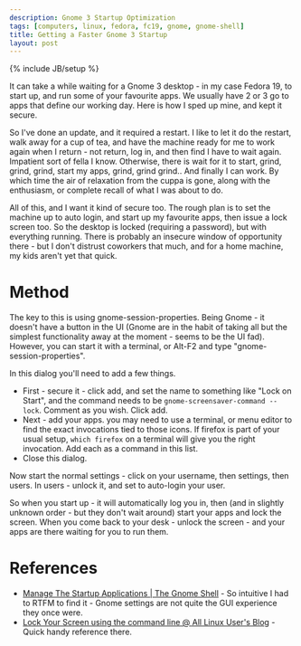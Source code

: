 ```yaml
---
description: Gnome 3 Startup Optimization
tags: [computers, linux, fedora, fc19, gnome, gnome-shell]
title: Getting a Faster Gnome 3 Startup
layout: post
---
```

{% include JB/setup %}

It can take a while waiting for a Gnome 3 desktop - in my case Fedora 19, to start up, and run some of your favourite apps. We usually have 2 or 3 go to apps that define our working day. Here is how I sped up mine, and kept it secure.

So I've done an update, and it required a restart. I like to let it do the restart, walk away for a cup of tea, and have the machine ready for me to work again when I return - not return, log in, and then find I have to wait again. Impatient sort of fella I know. Otherwise, there is wait for it to start, grind, grind, grind, start my apps, grind, grind grind.. And finally I can work. By which time the air of relaxation from the cuppa is gone, along with the enthusiasm, or complete recall of what I was about to do.

All of this, and I want it kind of secure too. The rough plan is to set the machine up to auto login, and start up my favourite apps, then issue a lock screen too. So the desktop is locked (requiring a password), but with everything running. There is probably an insecure window of opportunity there - but I don't distrust coworkers that much, and for a home machine, my kids aren't yet that quick.

# Method

The key to this is using gnome-session-properties. Being Gnome - it doesn't have a button in the UI (Gnome are in the habit of taking all but the simplest functionality away at the moment - seems to be the UI fad). However, you can start it with a terminal, or Alt-F2 and type "gnome-session-properties". 

In this dialog you'll need to add a few things.

* First - secure it - click add, and set the name to something like "Lock on Start", and the command needs to be ```gnome-screensaver-command --lock```. Comment as you wish. Click add.
* Next - add your apps. you may need to use a terminal, or menu editor to find the exact invocations tied to those icons. If firefox is part of your usual setup, ```which firefox``` on a terminal will give you the right invocation. Add each as a command in this list.
* Close this dialog.

Now start the normal settings - click on your username, then settings, then users. In users - unlock it, and set to auto-login your user. 

So when you start up - it will automatically log you in, then (and in slightly unknown order - but they don't wait around) start your apps and lock the screen. When you come back to your desk - unlock the screen - and your apps are there waiting for you to run them.

# References

* <a href="http://gnomeshell.wordpress.com/2011/08/28/manage-the-startup-applications/">Manage The Startup Applications | The Gnome Shell</a> - So intuitive I had to RTFM to find it - Gnome settings are not quite the GUI experience they once were.
* <a href="http://www.tejasbarot.com/2009/04/16/lock-your-screen-using-command-line">Lock Your Screen using the command line @ All Linux User's Blog</a> - Quick handy reference there.

<!-- Place this tag where you want the widget to render. -->
<div class="g-post" data-href="https://plus.google.com/110194536319300332772/posts/ByvRcdVhaaQ"></div>

<!-- Place this tag in your head or just before your close body tag. -->
<script type="text/javascript" src="https://apis.google.com/js/plusone.js"></script>
